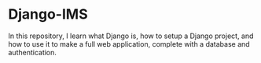 # Django-IMS
In this repository, I learn what Django is, how to setup a Django project, and how to use it to make a full web application, complete with a database and authentication.
